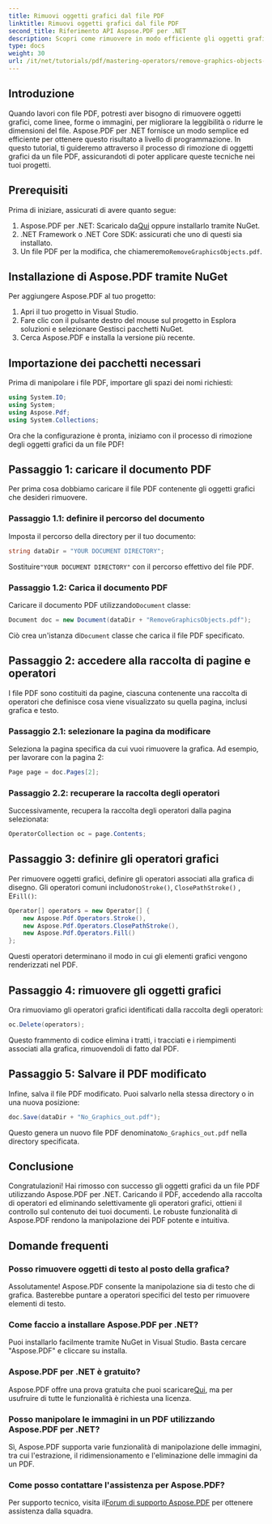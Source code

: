 ```yaml
---
title: Rimuovi oggetti grafici dal file PDF
linktitle: Rimuovi oggetti grafici dal file PDF
second_title: Riferimento API Aspose.PDF per .NET
description: Scopri come rimuovere in modo efficiente gli oggetti grafici indesiderati dai tuoi file PDF utilizzando Aspose.PDF per .NET in questa guida completa. Sia che tu voglia migliorare la leggibilità del documento o ridurre le dimensioni del file.
type: docs
weight: 30
url: /it/net/tutorials/pdf/mastering-operators/remove-graphics-objects-from-pdf-file/
---
```

## Introduzione

Quando lavori con file PDF, potresti aver bisogno di rimuovere oggetti grafici, come linee, forme o immagini, per migliorare la leggibilità o ridurre le dimensioni del file. Aspose.PDF per .NET fornisce un modo semplice ed efficiente per ottenere questo risultato a livello di programmazione. In questo tutorial, ti guideremo attraverso il processo di rimozione di oggetti grafici da un file PDF, assicurandoti di poter applicare queste tecniche nei tuoi progetti.

## Prerequisiti

Prima di iniziare, assicurati di avere quanto segue:

1.  Aspose.PDF per .NET: Scaricalo da[Qui](https://releases.aspose.com/pdf/net/) oppure installarlo tramite NuGet.
2. .NET Framework o .NET Core SDK: assicurati che uno di questi sia installato.
3.  Un file PDF per la modifica, che chiameremo`RemoveGraphicsObjects.pdf`.

## Installazione di Aspose.PDF tramite NuGet

Per aggiungere Aspose.PDF al tuo progetto:

1. Apri il tuo progetto in Visual Studio.
2. Fare clic con il pulsante destro del mouse sul progetto in Esplora soluzioni e selezionare Gestisci pacchetti NuGet.
3. Cerca Aspose.PDF e installa la versione più recente.

## Importazione dei pacchetti necessari

Prima di manipolare i file PDF, importare gli spazi dei nomi richiesti:

```csharp
using System.IO;
using System;
using Aspose.Pdf;
using System.Collections;
```

Ora che la configurazione è pronta, iniziamo con il processo di rimozione degli oggetti grafici da un file PDF!

## Passaggio 1: caricare il documento PDF

Per prima cosa dobbiamo caricare il file PDF contenente gli oggetti grafici che desideri rimuovere.

### Passaggio 1.1: definire il percorso del documento

Imposta il percorso della directory per il tuo documento:

```csharp
string dataDir = "YOUR DOCUMENT DIRECTORY";
```

 Sostituire`"YOUR DOCUMENT DIRECTORY"` con il percorso effettivo del file PDF.

### Passaggio 1.2: Carica il documento PDF

 Caricare il documento PDF utilizzando`Document` classe:

```csharp
Document doc = new Document(dataDir + "RemoveGraphicsObjects.pdf");
```

 Ciò crea un'istanza di`Document` classe che carica il file PDF specificato.

## Passaggio 2: accedere alla raccolta di pagine e operatori

I file PDF sono costituiti da pagine, ciascuna contenente una raccolta di operatori che definisce cosa viene visualizzato su quella pagina, inclusi grafica e testo.

### Passaggio 2.1: selezionare la pagina da modificare

Seleziona la pagina specifica da cui vuoi rimuovere la grafica. Ad esempio, per lavorare con la pagina 2:

```csharp
Page page = doc.Pages[2];
```

### Passaggio 2.2: recuperare la raccolta degli operatori

Successivamente, recupera la raccolta degli operatori dalla pagina selezionata:

```csharp
OperatorCollection oc = page.Contents;
```

## Passaggio 3: definire gli operatori grafici

 Per rimuovere oggetti grafici, definire gli operatori associati alla grafica di disegno. Gli operatori comuni includono`Stroke()`, `ClosePathStroke()` , E`Fill()`:

```csharp
Operator[] operators = new Operator[] {
    new Aspose.Pdf.Operators.Stroke(),
    new Aspose.Pdf.Operators.ClosePathStroke(),
    new Aspose.Pdf.Operators.Fill()
};
```

Questi operatori determinano il modo in cui gli elementi grafici vengono renderizzati nel PDF.

## Passaggio 4: rimuovere gli oggetti grafici

Ora rimuoviamo gli operatori grafici identificati dalla raccolta degli operatori:

```csharp
oc.Delete(operators);
```

Questo frammento di codice elimina i tratti, i tracciati e i riempimenti associati alla grafica, rimuovendoli di fatto dal PDF.

## Passaggio 5: Salvare il PDF modificato

Infine, salva il file PDF modificato. Puoi salvarlo nella stessa directory o in una nuova posizione:

```csharp
doc.Save(dataDir + "No_Graphics_out.pdf");
```

 Questo genera un nuovo file PDF denominato`No_Graphics_out.pdf` nella directory specificata.

## Conclusione

Congratulazioni! Hai rimosso con successo gli oggetti grafici da un file PDF utilizzando Aspose.PDF per .NET. Caricando il PDF, accedendo alla raccolta di operatori ed eliminando selettivamente gli operatori grafici, ottieni il controllo sul contenuto dei tuoi documenti. Le robuste funzionalità di Aspose.PDF rendono la manipolazione dei PDF potente e intuitiva.

## Domande frequenti

### Posso rimuovere oggetti di testo al posto della grafica?

Assolutamente! Aspose.PDF consente la manipolazione sia di testo che di grafica. Basterebbe puntare a operatori specifici del testo per rimuovere elementi di testo.

### Come faccio a installare Aspose.PDF per .NET?

Puoi installarlo facilmente tramite NuGet in Visual Studio. Basta cercare "Aspose.PDF" e cliccare su installa.

### Aspose.PDF per .NET è gratuito?

 Aspose.PDF offre una prova gratuita che puoi scaricare[Qui](https://releases.aspose.com/), ma per usufruire di tutte le funzionalità è richiesta una licenza.

### Posso manipolare le immagini in un PDF utilizzando Aspose.PDF per .NET?

Sì, Aspose.PDF supporta varie funzionalità di manipolazione delle immagini, tra cui l'estrazione, il ridimensionamento e l'eliminazione delle immagini da un PDF.

### Come posso contattare l'assistenza per Aspose.PDF?

 Per supporto tecnico, visita il[Forum di supporto Aspose.PDF](https://forum.aspose.com/c/pdf/10) per ottenere assistenza dalla squadra.